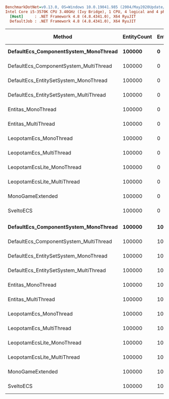 ``` ini

BenchmarkDotNet=v0.13.0, OS=Windows 10.0.19041.985 (2004/May2020Update/20H1)
Intel Core i5-3570K CPU 3.40GHz (Ivy Bridge), 1 CPU, 4 logical and 4 physical cores
  [Host]     : .NET Framework 4.8 (4.8.4341.0), X64 RyuJIT
  DefaultJob : .NET Framework 4.8 (4.8.4341.0), X64 RyuJIT


```
|                                 Method | EntityCount | EntityPadding |         Mean |      Error |     StdDev |  Ratio | RatioSD | Gen 0 | Gen 1 | Gen 2 | Allocated |
|--------------------------------------- |------------ |-------------- |-------------:|-----------:|-----------:|-------:|--------:|------:|------:|------:|----------:|
|  **DefaultEcs_ComponentSystem_MonoThread** |      **100000** |             **0** |     **83.90 μs** |   **0.010 μs** |   **0.009 μs** |   **1.00** |    **0.00** |     **-** |     **-** |     **-** |         **-** |
| DefaultEcs_ComponentSystem_MultiThread |      100000 |             0 |     26.28 μs |   0.119 μs |   0.093 μs |   0.31 |    0.00 |     - |     - |     - |         - |
|  DefaultEcs_EntitySetSystem_MonoThread |      100000 |             0 |    192.73 μs |   0.220 μs |   0.184 μs |   2.30 |    0.00 |     - |     - |     - |         - |
| DefaultEcs_EntitySetSystem_MultiThread |      100000 |             0 |     50.96 μs |   0.202 μs |   0.169 μs |   0.61 |    0.00 |     - |     - |     - |         - |
|                     Entitas_MonoThread |      100000 |             0 |  4,469.70 μs |   6.761 μs |   5.279 μs |  53.27 |    0.06 |     - |     - |     - |     110 B |
|                    Entitas_MultiThread |      100000 |             0 |  2,706.82 μs |  13.668 μs |  12.785 μs |  32.25 |    0.16 |     - |     - |     - |     471 B |
|                 LeopotamEcs_MonoThread |      100000 |             0 |    149.98 μs |   0.005 μs |   0.004 μs |   1.79 |    0.00 |     - |     - |     - |         - |
|                LeopotamEcs_MultiThread |      100000 |             0 |     73.21 μs |   0.074 μs |   0.065 μs |   0.87 |    0.00 |     - |     - |     - |         - |
|             LeopotamEcsLite_MonoThread |      100000 |             0 |    130.60 μs |   0.017 μs |   0.015 μs |   1.56 |    0.00 |     - |     - |     - |         - |
|            LeopotamEcsLite_MultiThread |      100000 |             0 |     55.53 μs |   0.642 μs |   0.600 μs |   0.66 |    0.01 |     - |     - |     - |      96 B |
|                       MonoGameExtended |      100000 |             0 |    971.41 μs |   0.275 μs |   0.244 μs |  11.58 |    0.00 |     - |     - |     - |     168 B |
|                              SveltoECS |      100000 |             0 |     83.91 μs |   0.009 μs |   0.009 μs |   1.00 |    0.00 |     - |     - |     - |         - |
|                                        |             |               |              |            |            |        |         |       |       |       |           |
|  **DefaultEcs_ComponentSystem_MonoThread** |      **100000** |            **10** |     **83.97 μs** |   **0.020 μs** |   **0.018 μs** |   **1.00** |    **0.00** |     **-** |     **-** |     **-** |         **-** |
| DefaultEcs_ComponentSystem_MultiThread |      100000 |            10 |     25.91 μs |   0.091 μs |   0.071 μs |   0.31 |    0.00 |     - |     - |     - |         - |
|  DefaultEcs_EntitySetSystem_MonoThread |      100000 |            10 |    253.54 μs |   0.784 μs |   0.733 μs |   3.02 |    0.01 |     - |     - |     - |         - |
| DefaultEcs_EntitySetSystem_MultiThread |      100000 |            10 |     73.91 μs |   0.644 μs |   0.602 μs |   0.88 |    0.01 |     - |     - |     - |         - |
|                     Entitas_MonoThread |      100000 |            10 | 18,878.23 μs |  51.506 μs |  45.659 μs | 224.82 |    0.53 |     - |     - |     - |         - |
|                    Entitas_MultiThread |      100000 |            10 |  8,569.10 μs | 169.113 μs | 201.317 μs | 101.52 |    2.33 |     - |     - |     - |     512 B |
|                 LeopotamEcs_MonoThread |      100000 |            10 |    145.10 μs |   0.012 μs |   0.011 μs |   1.73 |    0.00 |     - |     - |     - |         - |
|                LeopotamEcs_MultiThread |      100000 |            10 |     73.71 μs |   0.098 μs |   0.087 μs |   0.88 |    0.00 |     - |     - |     - |         - |
|             LeopotamEcsLite_MonoThread |      100000 |            10 |    505.20 μs |   2.350 μs |   2.083 μs |   6.02 |    0.02 |     - |     - |     - |         - |
|            LeopotamEcsLite_MultiThread |      100000 |            10 |    319.45 μs |   1.224 μs |   1.085 μs |   3.80 |    0.01 |     - |     - |     - |     100 B |
|                       MonoGameExtended |      100000 |            10 |  2,686.39 μs |  12.512 μs |  11.704 μs |  31.99 |    0.15 |     - |     - |     - |     192 B |
|                              SveltoECS |      100000 |            10 |     83.91 μs |   0.017 μs |   0.013 μs |   1.00 |    0.00 |     - |     - |     - |         - |
